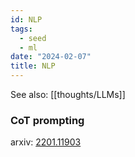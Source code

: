 ```yaml
---
id: NLP
tags:
  - seed
  - ml
date: "2024-02-07"
title: NLP
---
```


See also: [[thoughts/LLMs]]

### CoT prompting

arxiv: [2201.11903](https://arxiv.org/abs/2201.11903)
